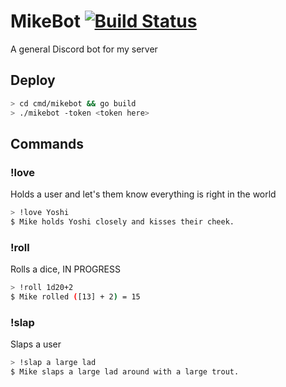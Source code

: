 # MikeBot [![Build Status](https://travis-ci.org/PapayaJuice/mikebot.svg?branch=master)](https://travis-ci.org/PapayaJuice/mikebot)
A general Discord bot for my server

## Deploy
```bash
> cd cmd/mikebot && go build
> ./mikebot -token <token here>
```

## Commands

### !love
Holds a user and let's them know everything is right in the world

```bash
> !love Yoshi
$ Mike holds Yoshi closely and kisses their cheek.
```

### !roll
Rolls a dice, IN PROGRESS

```bash
> !roll 1d20+2
$ Mike rolled ([13] + 2) = 15
```

### !slap
Slaps a user

```bash
> !slap a large lad
$ Mike slaps a large lad around with a large trout.
```
